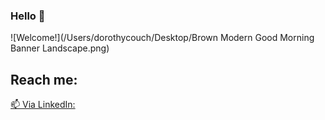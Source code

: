 ### Hello 👋
![Welcome!](/Users/dorothycouch/Desktop/Brown Modern Good Morning Banner Landscape.png)
## Reach me:
[📫 Via LinkedIn:](https://www.linkedin.com/in/dorothy-couch/)

